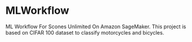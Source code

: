 # MLWorkflow
ML Workflow For Scones Unlimited On Amazon SageMaker. This project is based on CIFAR 100 dataset to classify motorcycles and bicycles.
